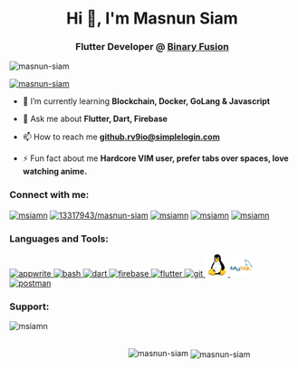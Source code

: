 <h1 align="center">Hi 👋, I'm Masnun Siam</h1>
<h3 align="center">
  Flutter Developer @ <a href="https://binary-fusion.com">Binary Fusion</a>
</h3>

<p align="left"> <img src="https://komarev.com/ghpvc/?username=masnun-siam&label=Profile%20views&color=0e75b6&style=flat" alt="masnun-siam" /> </p>

<p align="left"> <a href="https://github.com/ryo-ma/github-profile-trophy"><img src="https://github-profile-trophy.vercel.app/?username=masnun-siam" alt="masnun-siam" /></a> </p>

- 🌱 I’m currently learning **Blockchain, Docker, GoLang & Javascript**

- 💬 Ask me about **Flutter, Dart, Firebase**

- 📫 How to reach me **github.rv9io@simplelogin.com**

- ⚡ Fun fact about me **Hardcore VIM user, prefer tabs over spaces, love watching anime.**

<h3 align="left">Connect with me:</h3>
<p align="left">
<a href="https://linkedin.com/in/msiamn" target="blank"><img align="center" src="https://raw.githubusercontent.com/rahuldkjain/github-profile-readme-generator/master/src/images/icons/Social/linked-in-alt.svg" alt="msiamn" height="30" width="40" /></a>
<a href="https://stackoverflow.com/users/13317943/masnun-siam" target="blank"><img align="center" src="https://raw.githubusercontent.com/rahuldkjain/github-profile-readme-generator/master/src/images/icons/Social/stack-overflow.svg" alt="13317943/masnun-siam" height="30" width="40" /></a>
<a href="https://fb.com/msiamn" target="blank"><img align="center" src="https://raw.githubusercontent.com/rahuldkjain/github-profile-readme-generator/master/src/images/icons/Social/facebook.svg" alt="msiamn" height="30" width="40" /></a>
<a href="https://instagram.com/msiamn" target="blank"><img align="center" src="https://raw.githubusercontent.com/rahuldkjain/github-profile-readme-generator/master/src/images/icons/Social/instagram.svg" alt="msiamn" height="30" width="40" /></a>
<a href="https://codeforces.com/profile/msiamn" target="blank"><img align="center" src="https://raw.githubusercontent.com/rahuldkjain/github-profile-readme-generator/master/src/images/icons/Social/codeforces.svg" alt="msiamn" height="30" width="40" /></a>
</p>

<h3 align="left">Languages and Tools:</h3>
<p align="left"> <a href="https://appwrite.io" target="_blank" rel="noreferrer"> <img src="https://www.vectorlogo.zone/logos/appwriteio/appwriteio-icon.svg" alt="appwrite" width="40" height="40"/> </a> <a href="https://www.gnu.org/software/bash/" target="_blank" rel="noreferrer"> <img src="https://www.vectorlogo.zone/logos/gnu_bash/gnu_bash-icon.svg" alt="bash" width="40" height="40"/> </a> <a href="https://dart.dev" target="_blank" rel="noreferrer"> <img src="https://www.vectorlogo.zone/logos/dartlang/dartlang-icon.svg" alt="dart" width="40" height="40"/> </a> <a href="https://firebase.google.com/" target="_blank" rel="noreferrer"> <img src="https://www.vectorlogo.zone/logos/firebase/firebase-icon.svg" alt="firebase" width="40" height="40"/> </a> <a href="https://flutter.dev" target="_blank" rel="noreferrer"> <img src="https://www.vectorlogo.zone/logos/flutterio/flutterio-icon.svg" alt="flutter" width="40" height="40"/> </a> <a href="https://git-scm.com/" target="_blank" rel="noreferrer"> <img src="https://www.vectorlogo.zone/logos/git-scm/git-scm-icon.svg" alt="git" width="40" height="40"/> </a> <a href="https://www.linux.org/" target="_blank" rel="noreferrer"> <img src="https://raw.githubusercontent.com/devicons/devicon/master/icons/linux/linux-original.svg" alt="linux" width="40" height="40"/> </a> <a href="https://www.mysql.com/" target="_blank" rel="noreferrer"> <img src="https://raw.githubusercontent.com/devicons/devicon/master/icons/mysql/mysql-original-wordmark.svg" alt="mysql" width="40" height="40"/> </a> <a href="https://postman.com" target="_blank" rel="noreferrer"> <img src="https://www.vectorlogo.zone/logos/getpostman/getpostman-icon.svg" alt="postman" width="40" height="40"/> </a> </p>

<h3 align="left">Support:</h3>
<p><a href="https://www.buymeacoffee.com/msiamn"> <img align="left" src="https://cdn.buymeacoffee.com/buttons/v2/default-yellow.png" height="50" width="210" alt="msiamn" /></a></p><br><br>

<p><img align="left" src="https://github-readme-stats.vercel.app/api/top-langs?username=masnun-siam&show_icons=true&locale=en&layout=compact" alt="masnun-siam" /></p>

<p>&nbsp;<img align="center" src="https://github-readme-stats.vercel.app/api?username=masnun-siam&show_icons=true&locale=en" alt="masnun-siam" /></p>
